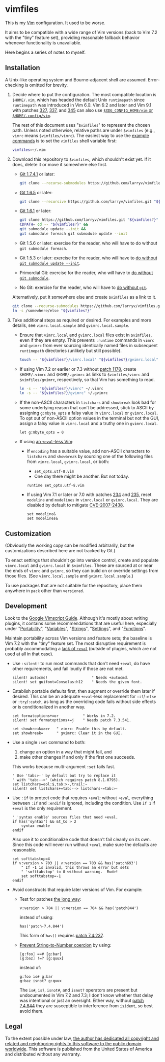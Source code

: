 <!--
    README.markdown
    ---------------

    SPDX-License-Identifier: CC0-1.0

    Written in 2020-2021, 2023, 2025 by Lawrence Velazquez
    <vq@larryv.me>.

    To the extent possible under law, the author has dedicated all
    copyright and related and neighboring rights to this software to the
    public domain worldwide.  This software is distributed without any
    warranty.

    You should have received a copy of the CC0 Public Domain Dedication
    along with this software.  If not, see
    <https://creativecommons.org/publicdomain/zero/1.0/>.
-->


# vimfiles #

This is my [Vim][1] configuration.  It used to be worse.

It aims to be compatible with a wide range of Vim versions (back to Vim
7.2 with the "tiny" feature set), providing reasonable fallback behavior
whenever functionality is unavailable.

Here begins a series of notes to myself.


## Installation ##

A Unix-like operating system and Bourne-adjacent shell are assumed.
Error-checking is omitted for brevity.

1.  Decide where to put the configuration.  The most compatible location
    is `$HOME/.vim`, which has headed the default Unix `runtimepath`
    since `runtimepath` was introduced in Vim 6.0.  Vim 9.2 and later
    and Vim 9.1 with patches [327][2], [337][3], and [345][4] can also
    use [`$XDG_CONFIG_HOME/vim` or `$HOME/.config/vim`][5].

    The rest of this document uses "`$vimfiles`" to represent the chosen
    path.  Unless noted otherwise, relative paths are under `$vimfiles`
    (e.g., `vimrc` means `$vimfiles/vimrc`).  The easiest way to use the
    [example commands][6] is to set the `vimfiles` shell variable first:

    ```sh
    vimfiles=~/.vim
    ```

2.  Download this repository to `$vimfiles`, which shouldn't exist yet.
    If it does, delete it or move it somewhere else first.

    -   [Git 1.7.4.1][7] or later:

        ```sh
        git clone --recurse-submodules https://github.com/larryv/vimfiles.git "${vimfiles?}"
        ```

    -   [Git 1.6.5][8] or later:

        ```sh
        git clone --recursive https://github.com/larryv/vimfiles.git "${vimfiles?}"
        ```

    -   [Git 1.6.1][9] or later:

        ```sh
        git clone https://github.com/larryv/vimfiles.git "${vimfiles?}" &&
        CDPATH= cd -- "${vimfiles?}" &&
        git submodule update --init &&
        git submodule foreach git submodule update --init
        ```

    -   Git 1.5.6 or later: exercise for the reader, who will have to do
        without `git submodule foreach`.

    -   Git 1.5.3 or later: exercise for the reader, who will have to
        [do without `git submodule update --init`][10].

    -   Primordial Git: exercise for the reader, who will have to [do
        without `git submodule`][11].

    -   No Git: exercise for the reader, who will have to [do without
        `git`][12].

    Alternatively, put it somewhere else and create `$vimfiles` as
    a link to it.

    ```sh
    git clone --recurse-submodules https://github.com/larryv/vimfiles.git /somewhere/else &&
    ln -s /somewhere/else "${vimfiles?}"
    ```

3.  Take additional steps as required or desired.  For examples and more
    details, see `vimrc.local.sample` and `gvimrc.local.sample`.

    -   Ensure that `vimrc.local` and `gvimrc.local` files exist in
        `$vimfiles`, even if they are empty.  This prevents `:runtime`
        commands in `vimrc` and `gvimrc` from ever sourcing identically
        named files in subsequent `runtimepath` directories (unlikely
        but still possible).

        ```sh
        touch -- "${vimfiles?}/vimrc.local" "${vimfiles?}/gvimrc.local"
        ```

    -   If using Vim 7.2 or earlier or 7.3 without [patch 1178][13],
        create `$HOME/.vimrc` and `$HOME/.gvimrc` as links to
        `$vimfiles/vimrc` and `$vimfiles/gvimrc`, respectively, so that
        Vim has something to read.

        ```sh
        ln -s -- "${vimfiles?}/vimrc" ~/.vimrc
        ln -s -- "${vimfiles?}/gvimrc" ~/.gvimrc
        ```

    -   If the non-ASCII characters in `listchars` and `showbreak` look
        bad for some underlying reason that can't be addressed, stick to
        ASCII by assigning `g:mbyte_opts` a falsy value in `vimrc.local`
        or `gvimrc.local`.  To opt out of non-ASCII option values in the
        terminal but not the GUI, assign a falsy value in `vimrc.local`
        and a truthy one in `gvimrc.local`.

        ```vim
        let g:mbyte_opts = 0
        ```

    -   If using [an `+eval`-less Vim][14]:

        -   If `encoding` has a suitable value, add non-ASCII characters
            to `listchars` and `showbreak` by sourcing one of the
            following files from `vimrc.local`, `gvimrc.local`, or both:

            -   `set_opts.utf-8.vim`
            -   One day there might be another.  But not today.

            ```vim
            runtime set_opts.utf-8.vim
            ```

        -   If using Vim 7.1 or later or 7.0 with patches [234][15] and
            [235][16], reset `modeline` and `modelines` in `vimrc.local`
            or `gvimrc.local`.  They are disabled by default to mitigate
            [CVE-2007-2438][17].

            ```vim
            set modeline&
            set modelines&
            ```


## Customization ##

(Obviously the working copy can be modified arbitrarily, but the
customizations described here are not tracked by Git.)

To enact settings that shouldn't go into version control, create and
populate `vimrc.local` and `gvimrc.local` in `$vimfiles`.  These are
sourced at or near the ends of `vimrc` and `gvimrc`, so they can build
on or override settings from those files.  (See `vimrc.local.sample` and
`gvimrc.local.sample`.)

To use packages that are not suitable for the repository, place them
anywhere in `pack` other than `versioned`.


## Development ##

Look to the [Google Vimscript Guide][18].  Although it's mostly about
writing plugins, it contains some recommendations that are useful here,
especially under "[Portability][19]", "[Variables][20]", "[Strings][21]",
"[Settings][22]", and "[Functions][23]".

Maintain portability across Vim versions and feature sets; the baseline
is Vim 7.2 with the "tiny" feature set.  The most disruptive requirement
is probably accommodating a [lack of `+eval`][14] (outside of plugins,
which are not used at all in that case).

-   Use `:silent!` to run most commands that don't need `+eval`, do have
    other requirements, and fail loudly if those are not met.

    ```vim
    silent! autocmd!                    " Needs +autocmd.
    silent! set guifont=Consolas:h12    " Needs the given font.
    ```

-   Establish portable defaults first, then augment or override them
    later if desired.  This can be an adequate `+eval`-less replacement
    for `:if`/`:else` or `:try`/`:catch`, as long as the overriding code
    fails without side effects or is conditionalized in another way.

    ```vim
    set formatoptions+=or           " Works in 7.2.
    silent! set formatoptions+=j    " Needs patch 7.3.541.
    ```

    ```vim
    set showbreak=>>>   " vimrc: Enable this by default.
    set showbreak=      " gvimrc: Clear it in the GUI.
    ```

-   Use a single `:set` command to both:

    1.  change an option in a way that might fail, and
    2.  make other changes if and only if the first one succeeds.

    This works because multi-argument `:set` fails fast.

    ```vim
    " Use 'tab:>-' by default but try to replace it
    " with 'tab:-->' (which requires patch 8.1.0795).
    set listchars=eol:$,tab:>-,trail:~
    silent! set listchars+=tab:--> listchars-=tab:>-
    ```

-   Use `:if` to protect code that requires `+eval`; without `+eval`,
    everything between `:if` and `:endif` is ignored, including the
    condition.  Use `if 1` if `+eval` is the only requirement.

    ```vim
    " 'syntax enable' sources files that need +eval.
    if has('syntax') && &t_Co > 2
        syntax enable
    endif
    ```

    Also use it to conditionalize code that doesn't fail cleanly on its
    own.  Since this code will never run without `+eval`, make sure the
    defaults are reasonable.

    ```vim
    set softtabstop=4
    if v:version > 703 || v:version == 703 && has('patch693')
        " If -1 is invalid, this throws an error but sets
        " 'softtabstop' to 0 without warning.  Rude!
        set softtabstop=-1
    endif
    ```

-   Avoid constructs that require later versions of Vim.  For example:

    -   Test for patches [the long way][24]:

        ```vim
        v:version > 704 || v:version == 704 && has('patch844')
        ```

        instead of using:

        ```vim
        has('patch-7.4.844')
        ```

        This form of `has()` requires [patch 7.4.237][25].

    -   [Prevent String-to-Number coercion][26] by using:

        ```vim
        [g:foo] ==# [g:bar]
        [g:baz] !=? [g:quux]
        ```

        instead of:

        ```vim
        g:foo is# g:bar
        g:baz isnot? g:quux
        ```

        The `is#`, `is?`, `isnot#`, and `isnot?` operators are present
        but undocumented in Vim 7.2 and 7.3; I don't know whether that
        delay was intentional or just an oversight.  Either way, without
        [patch 7.4.844][27] they are susceptible to interference from
        `isident`, so best avoid them.


## Legal ##

To the extent possible under law, [the author has dedicated all
copyright and related and neighboring rights to this software to the
public domain worldwide][28].  This software is published from the
United States of America and distributed without any warranty.


 [1]: https://www.vim.org
 [2]: https://github.com/vim/vim/commit/c9df1fb35a1866901c32df37dd39c8b39dbdb64a
 [3]: https://github.com/vim/vim/commit/d1068a2bb09fd3b9d117d832105bf10dd5e48e2f
 [4]: https://github.com/vim/vim/commit/a34ba821076476a68e0e579723d68e896f771ba6
 [5]: https://vimhelp.org/starting.txt.html#xdg-base-dir
 [6]: https://www.vidarholen.net/contents/blog/?p=958
   "${var?} and &&: Two simple tips for shell commands in tech docs - Vidar's Blog"
 [7]: https://github.com/git/git/commit/ccdd3da6527ca7d8d731e691b9ff0f9b8657298e
   "clone: Add the --recurse-submodules option as alias for --recursive - git/git@ccdd3da - GitHub"
 [8]: https://github.com/git/git/commit/e7fed18a89fae97655687e19f13cd802d8d70845
   "git clone: Add --recursive to automatically checkout (nested) submodules - git/git@e7fed18 - GitHub"
 [9]: https://github.com/git/git/commit/19a31f9c1a6b18abd8a7f20d616516afca36a6a3
   "git-submodule - Add 'foreach' subcommand - git/git@19a31f9 - GitHub"
[10]: https://github.com/git/git/commit/be4d2c83b68a96285cc05036add4d64d324e52d9
   "submodule update: add convenience option --init - git/git@be4d2c8 - GitHub"
[11]: https://github.com/git/git/commit/70c7ac22de681a83621bda03e676348170c8d8a2
   "Add git-submodule command - git/git@70c7ac2 - GitHub"
[12]: https://docs.github.com/en/repositories/working-with-files/using-files/downloading-source-code-archives
   "Downloading source code archives - GitHub Docs"
[13]: https://ftp.nluug.nl/pub/vim/patches/7.3/7.3.1178
[14]: https://vimhelp.org/eval.txt.html#no-eval-feature
[15]: https://ftp.nluug.nl/pub/vim/patches/7.0/7.0.234
[16]: https://ftp.nluug.nl/pub/vim/patches/7.0/7.0.235
[17]: https://nvd.nist.gov/vuln/detail/CVE-2007-2438
   "National Vulnerability Database - CVE-2007-2438"
[18]: https://google.github.io/styleguide/vimscriptfull.xml
[19]: https://google.github.io/styleguide/vimscriptfull.xml#Portability
[20]: https://google.github.io/styleguide/vimscriptfull.xml#Variables
[21]: https://google.github.io/styleguide/vimscriptfull.xml#Strings
[22]: https://google.github.io/styleguide/vimscriptfull.xml#Settings
[23]: https://google.github.io/styleguide/vimscriptfull.xml#Functions
[24]: https://vimhelp.org/builtin.txt.html#has-patch
[25]: https://ftp.nluug.nl/pub/vim/patches/7.4/7.4.237
[26]: https://vimhelp.org/eval.txt.html#E1037
[27]: https://ftp.nluug.nl/pub/vim/patches/7.4/7.4.844
[28]: https://creativecommons.org/publicdomain/zero/1.0/
   "Creative Commons - CC0 1.0 Universal Public Domain Dedication"
